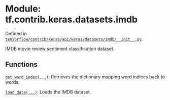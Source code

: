 <div itemscope itemtype="http://developers.google.com/ReferenceObject">
<meta itemprop="name" content="tf.contrib.keras.datasets.imdb" />
</div>

# Module: tf.contrib.keras.datasets.imdb



Defined in [`tensorflow/contrib/keras/api/keras/datasets/imdb/__init__.py`](https://www.tensorflow.org/code/tensorflow/contrib/keras/api/keras/datasets/imdb/__init__.py).

IMDB movie review sentiment classification dataset.

## Functions

[`get_word_index(...)`](../../../../tf/contrib/keras/datasets/imdb/get_word_index.md): Retrieves the dictionary mapping word indices back to words.

[`load_data(...)`](../../../../tf/contrib/keras/datasets/imdb/load_data.md): Loads the IMDB dataset.

